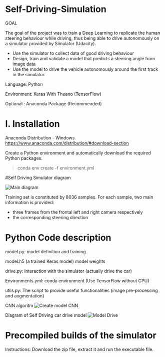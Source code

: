 # Self-Driving-Simulation


GOAL

The goal of the project was to train a Deep Learning to replicate the human steering behaviour while driving, thus being able to drive autonomously on a simulator provided by Simulator (Udacity). 
 - Use the simulator to collect data of good driving behaviour
 -  Design, train and validate a model that predicts a steering angle from image data
 -  Use the model to drive the vehicle autonomously around the first track in the simulator.
	

Language: Python

Environment: Keras With Theano (TensorFlow)

Optional : Anaconda Package (Recommended)

# I. Installation 
Anaconda Distribution -  Windows
https://www.anaconda.com/distribution/#download-section

Create a Python environment and automatically download the required Python packages.

> conda env create -f environment.yml 

#Self Driving Simulator diagram
 
![Main diagram](https://user-images.githubusercontent.com/53454881/63662526-be008500-c7f9-11e9-986a-06b1f7d68438.png)

Training set is constituted by 8036 samples. For each sample, two main information is provided:
- three frames from the frontal left and right camera respectively
- the corresponding steering direction



# Python Code description

model.py: model definition and training

model.h5 (a trained Keras model) model weights

drive.py: interaction with the simulator (actually drive the car)

Environments.yml: conda environment (Use TensorFlow without GPU)

utils.py: The script to provide useful functionalities (image pre-processing and augmentation)

CNN algoritm 
![Create model CNN](https://user-images.githubusercontent.com/53454881/63662618-15065a00-c7fa-11e9-96e7-8bb4a5ba3996.png)

Diagram of Self Driving car drive model 
![Model Drive](https://user-images.githubusercontent.com/53454881/63662621-18014a80-c7fa-11e9-8c1e-5c8c8ad4fff0.png)



# Precompiled builds of the simulator
Instructions: Download the zip file, extract it and run the executable file.


